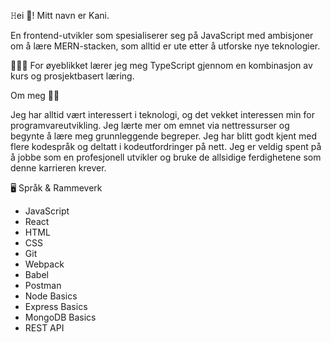𝙷ei 👋! Mitt navn er Kani.

En frontend-utvikler som spesialiserer seg på JavaScript med ambisjoner om å lære MERN-stacken, som alltid er ute etter å utforske nye teknologier.

👩🏽‍💻 For øyeblikket lærer jeg meg TypeScript gjennom en kombinasjon av kurs og prosjektbasert læring.

Om meg 🤸‍♂️

Jeg har alltid vært interessert i teknologi, og det vekket interessen min for programvareutvikling. Jeg lærte mer om emnet via nettressurser og begynte å lære meg grunnleggende begreper. Jeg har blitt godt kjent med flere kodespråk og deltatt i kodeutfordringer på nett. Jeg er veldig spent på å jobbe som en profesjonell utvikler og bruke de allsidige ferdighetene som denne karrieren krever.

🖥️ Språk & Rammeverk

* JavaScript
* React
* HTML
* CSS
* Git
* Webpack
* Babel
* Postman
* Node Basics
* Express Basics
* MongoDB Basics
* REST API



